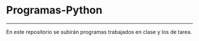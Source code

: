 # Programas-Python
---
En este repositorio se subirán programas trabajados en clase y los de tarea.
